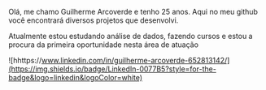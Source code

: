 Olá, me chamo Guilherme Arcoverde e tenho 25 anos. Aqui no meu github você encontrará diversos projetos que desenvolvi.

Atualmente estou estudando análise de dados, fazendo cursos e estou a procura da primeira oportunidade nesta área de atuação

![hhttps://www.linkedin.com/in/guilherme-arcoverde-652813142/](https://img.shields.io/badge/LinkedIn-0077B5?style=for-the-badge&logo=linkedin&logoColor=white)
